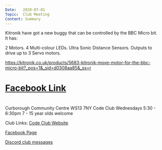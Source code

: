 ```yaml
---
Date:   2020-07-01
Topic:  Club Meeting
Content: Summary
---
```

Kitronik have got a new buggy that can be controlled by the BBC Micro bit. It has:

2 Motors.
4 Multi-colour LEDs.
Ultra Sonic Distance Sensors. 
Outputs to drive up to 3 Servo motors.

https://kitronik.co.uk/products/5683-kitronik-move-motor-for-the-bbc-micro-bit?_pos=1&_sid=d0308aa85&_ss=r

# [Facebook Link](https://www.facebook.com/1481985248595237/posts/2882075738586174/)

#
Curborough Community Centre
WS13 7NY
Code Club
Wednesdays 5:30 - 6:30pm
7 - 15 year olds welcome

Club Links:
[Code Club Website](https://lichfield-code-club.github.io/)

[Facebook Page](https://www.facebook.com/LichfieldCoders)

[Discord club messages](https://discord.gg/szz6xGK)
